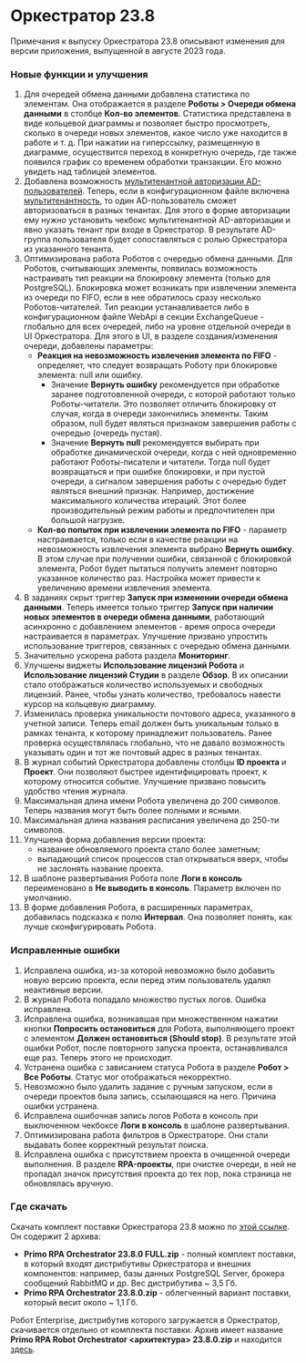 # Оркестратор 23.8

Примечания к выпуску Оркестратора 23.8 описывают изменения для версии приложения, выпущенной в августе 2023 года.

### Новые функции и улучшения

1. Для очередей обмена данными добавлена статистика по элементам. Она отображается в разделе **Роботы > Очереди обмена данными** в столбце **Кол-во элементов**. Статистика представлена в виде кольцевой диаграммы и позволяет быстро просмотреть, сколько в очереди новых элементов, какое число уже находится в работе и т. д. При нажатии на гиперссылку, размещенную в диаграмме, осуществится переход в конкретную очередь, где также появился график со временем обработки транзакции. Его можно увидеть над таблицей элементов. 
1. Добавлена возможность [мультитенантной авторизации AD-пользователей](https://docs.primo-rpa.ru/primo-rpa/orchestrator/deployment/multi-tenant-ad-authorization). Теперь, если в конфигурационном файле включена [мультитенантность](https://docs.primo-rpa.ru/primo-rpa/orchestrator/deployment/tenants), то один AD-пользователь сможет авторизоваться в разных тенантах. Для этого в форме авторизации ему нужно установить чекбокс мультитенантной AD-авторизации и явно указать тенант при входе в Оркестратор. В результате AD-группа пользователя будет сопоставляться с ролью Оркестратора из указанного тенанта.
1. Оптимизирована работа Роботов с очередью обмена данными. Для Роботов, считывающих элементы, появилась возможность настраивать тип реакции на блокировку элемента (только для PostgreSQL). Блокировка может возникать при извлечении элемента из очереди по FIFO, если в нее обратилось сразу несколько Роботов-читателей. Тип реакции устанавливается либо в конфигурационном файле WebApi в секции ExchangeQueue - глобально для всех очередей, либо на уровне отдельной очереди в UI Оркестратора. Для этого в UI, в разделе создания/изменения очереди, добавлены параметры:
   * **Реакция на невозможность извлечения элемента по FIFO** - определяет, что следует возвращать Роботу при блокировке элемента: null или ошибку.
     * Значение **Вернуть ошибку** рекомендуется при обработке заранее подготовленной очереди, с которой работают только Роботы-читатели. Это позволяет отличить блокировку от случая, когда в очереди закончились элементы. Таким образом, null будет являться признаком завершения работы с очередью (очередь пустая).
     * Значение **Вернуть null** рекомендуется выбирать при обработке динамической очереди, когда с ней одновременно работают Роботы-писатели и читатели. Тогда null будет возвращаться и при ошибке блокировки, и при пустой очереди, а сигналом завершения работы с очередью будет являться внешний признак. Например, достижение максимального количества итераций. Этот более производительный режим работы и предпочтителен при большой нагрузке.
   * **Кол-во попыток при извлечении элемента по FIFO** - параметр настраивается, только если в качестве реакции на невозможность извлечения элемента выбрано **Вернуть ошибку**. В этом случае при получении ошибки, связанной с блокировкой элемента, Робот будет пытаться получить элемент повторно указанное количество раз. Настройка может привести к увеличению времени извлечения элемента.
1. В заданиях скрыт триггер **Запуск при изменении очереди обмена данными**. Теперь имеется только триггер **Запуск при наличии новых элементов в очереди обмена данными**, работающий асинхронно с добавлением элементов - время опроса очереди настраивается в параметрах. Улучшение призвано упростить использование триггеров, связанных с очередью обмена данными.
1. Значительно ускорена работа раздела **Мониторинг**. 
1. Улучшены виджеты **Использование лицензий Робота** и **Использование лицензий Студии** в разделе **Обзор**. В их описании стало отображаться количество используемых и свободных лицензий. Ранее, чтобы узнать количество, требовалось навести курсор на кольцевую диаграмму.
1. Изменилась проверка уникальности почтового адреса, указанного в учетной записи. Теперь email должен быть уникальным только в рамках тенанта, к которому принадлежит пользователь. Ранее проверка осуществлялась глобально, что не давало возможность указывать один и тот же почтовый адрес в разных тенантах.
1. В журнал событий Оркестратора добавлены столбцы **ID проекта** и **Проект**. Они позволяют быстрее идентифицировать проект, к которому относится событие. Улучшение призвано повысить удобство чтения журнала.
1. Максимальная длина имени Робота увеличена до 200 символов. Теперь названия могут быть более полными и ясными.
1. Максимальная длина названия расписания увеличена до 250-ти символов.
1. Улучшена форма добавления версии проекта:
   * название обновляемого проекта стало более заметным;
   * выпадающий список процессов стал открываться вверх, чтобы не заслонять название проекта.
1. В шаблоне развертывания Робота поле **Логи в консоль** переименовано в **Не выводить в консоль**. Параметр включен по умолчанию.
1. В форме добавления Робота, в расширенных параметрах, добавилась подсказка к полю **Интервал**. Она позволяет понять, как лучше сконфигурировать Робота.


### Исправленные ошибки
1. Исправлена ошибка, из-за которой невозможно было добавить новую версию проекта, если перед этим пользователь удалял неактивные версии. 
1. В журнал Робота попадало множество пустых логов. Ошибка исправлена.
1. Исправлена ошибка, возникавшая при множественном нажатии кнопки **Попросить остановиться** для Робота, выполняющего проект с элементом **Должен остановиться (Should stop)**. В результате этой ошибки Робот, после повторного запуска проекта, останавливался еще раз. Теперь этого не происходит.
1. Устранена ошибка с зависанием статуса Робота в разделе **Робот > Все Роботы**. Статус мог отображаться некорректно. 
1. Невозможно было удалить задание с ручным запуском, если в очереди проектов была запись, ссылающаяся на него. Причина ошибки устранена.
1. Исправлена ошибочная запись логов Робота в консоль при выключенном чекбоксе **Логи в консоль** в шаблоне развертывания.   
1. Оптимизирована работа фильтров в Оркестраторе. Они стали выдавать более корректный результат поиска. 
1. Исправлена ошибка с присутствием проекта в очищенной очереди выполнения. В разделе **RPA-проекты**, при очистке очереди, в ней не пропадал значок присутствия проекта до тех пор, пока страница не обновлялась вручную.


### Где скачать

Скачать комплект поставки Оркестратора 23.8 можно по [этой ссылке](https://disk.primo-rpa.ru/index.php/s/primo?path=%2FRelease%2FOrchestrator). Он содержит 2 архива:
* **Primo RPA Orchestrator 23.8.0 FULL.zip** - полный комплект поставки, в который входят дистрибутивы Оркестратора и внешних компонентов: например, базы данных PostgreSQL Server, брокера сообщений RabbitMQ и др. Вес дистрибутива ~ 3,5 Гб.
* **Primo RPA Orchestrator 23.8.0.zip** - облегченный вариант поставки, который весит около ~ 1,1 Гб.

Робот Enterprise, дистрибутив которого загружается в Оркестратор, скачивается отдельно от комплекта поставки. Архив имеет название **Primo RPA Robot Orchestrator <архитектура> 23.8.0.zip** и находится [здесь](https://disk.primo-rpa.ru/index.php/s/primo?path=%2FRelease%2FRobot).



